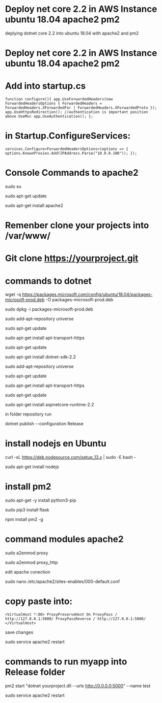 # Deploy net core 2.2 in AWS Instance ubuntu 18.04 apache2 pm2
deplying dotnet core 2.2 into ubuntu 18.04 with apache2 and pm2

# Deploy net core 2.2 in AWS Instance ubuntu 18.04 apache2 pm2

# Add into startup.cs

``function configure(){
  app.UseForwardedHeaders(new ForwardedHeadersOptions
  {
    ForwardedHeaders = ForwardedHeaders.XForwardedFor | ForwardedHeaders.XForwardedProto
  });
  app.UseHttpsRedirection();
  //authentication is important position above UseMvc
  app.UseAuthentication();
};``

# in Startup.ConfigureServices:

``services.Configure<ForwardedHeadersOptions>(options =>
{
    options.KnownProxies.Add(IPAddress.Parse("10.0.0.100"));
});``

# Console Commands to apache2
sudo su

sudo apt-get update

sudo apt-get install apache2


# Remenber clone your projects into /var/www/
# Git clone https://yourproject.git

# commands to dotnet

wget -q https://packages.microsoft.com/config/ubuntu/18.04/packages-microsoft-prod.deb -O packages-microsoft-prod.deb

sudo dpkg -i packages-microsoft-prod.deb

sudo add-apt-repository universe

sudo apt-get update

sudo apt-get install apt-transport-https

sudo apt-get update

sudo apt-get install dotnet-sdk-2.2

sudo add-apt-repository universe

sudo apt-get update

sudo apt-get install apt-transport-https

sudo apt-get update

sudo apt-get install aspnetcore-runtime-2.2

in folder repository run

dotnet publish --configuration Release

# install nodejs en Ubuntu
curl -sL https://deb.nodesource.com/setup_13.x | sudo -E bash -

sudo apt-get install nodejs

# install pm2

sudo apt-get -y install python3-pip

sudo pip3 install flask

npm install pm2 -g

# command modules apache2

sudo a2enmod proxy

sudo a2enmod proxy_http

edit apache conection

sudo nano /etc/apache2/sites-enables/000-default.conf

# copy paste into:
``<VirtualHost *:80>
        ProxyPreserveHost On
        ProxyPass / http://127.0.0.1:5000/
        ProxyPassReverse / http://127.0.0.1:5000/
</VirtualHost>``

save changes

sudo service apache2 restart


# commands to run myapp into Release folder

pm2 start "dotnet yourproject.dll --urls http://0.0.0.0:5000" --name test

sudo service apache2 restart

